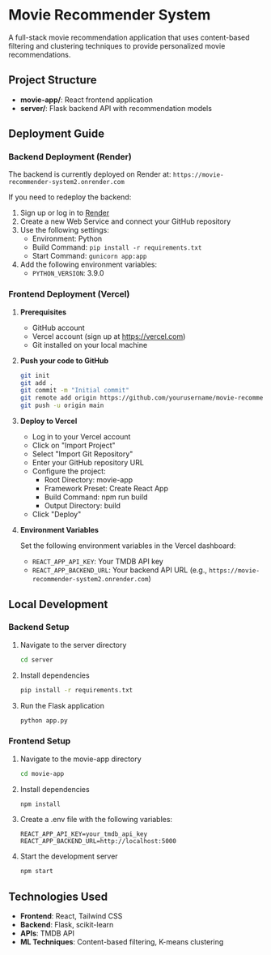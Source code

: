 # Movie Recommender System

A full-stack movie recommendation application that uses content-based filtering and clustering techniques to provide personalized movie recommendations.

## Project Structure

- **movie-app/**: React frontend application
- **server/**: Flask backend API with recommendation models

## Deployment Guide

### Backend Deployment (Render)

The backend is currently deployed on Render at: `https://movie-recommender-system2.onrender.com`

If you need to redeploy the backend:

1. Sign up or log in to [Render](https://render.com)
2. Create a new Web Service and connect your GitHub repository
3. Use the following settings:
   - Environment: Python
   - Build Command: `pip install -r requirements.txt`
   - Start Command: `gunicorn app:app`
4. Add the following environment variables:
   - `PYTHON_VERSION`: 3.9.0

### Frontend Deployment (Vercel)

1. **Prerequisites**
   - GitHub account
   - Vercel account (sign up at https://vercel.com)
   - Git installed on your local machine

2. **Push your code to GitHub**
   ```bash
   git init
   git add .
   git commit -m "Initial commit"
   git remote add origin https://github.com/yourusername/movie-recommender-system.git
   git push -u origin main
   ```

3. **Deploy to Vercel**
   
   - Log in to your Vercel account
   - Click on "Import Project"
   - Select "Import Git Repository"
   - Enter your GitHub repository URL
   - Configure the project:
     - Root Directory: movie-app
     - Framework Preset: Create React App
     - Build Command: npm run build
     - Output Directory: build
   - Click "Deploy"

4. **Environment Variables**
   
   Set the following environment variables in the Vercel dashboard:
   - `REACT_APP_API_KEY`: Your TMDB API key
   - `REACT_APP_BACKEND_URL`: Your backend API URL (e.g., `https://movie-recommender-system2.onrender.com`)

## Local Development

### Backend Setup

1. Navigate to the server directory
   ```bash
   cd server
   ```

2. Install dependencies
   ```bash
   pip install -r requirements.txt
   ```

3. Run the Flask application
   ```bash
   python app.py
   ```

### Frontend Setup

1. Navigate to the movie-app directory
   ```bash
   cd movie-app
   ```

2. Install dependencies
   ```bash
   npm install
   ```

3. Create a .env file with the following variables:
   ```
   REACT_APP_API_KEY=your_tmdb_api_key
   REACT_APP_BACKEND_URL=http://localhost:5000
   ```

4. Start the development server
   ```bash
   npm start
   ```

## Technologies Used

- **Frontend**: React, Tailwind CSS
- **Backend**: Flask, scikit-learn
- **APIs**: TMDB API
- **ML Techniques**: Content-based filtering, K-means clustering 